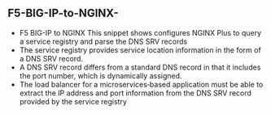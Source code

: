 ## F5-BIG-IP-to-NGINX-
- F5 BIG-IP to NGINX This snippet shows configures NGINX Plus to query a service registry and parse the DNS SRV records
- The service registry provides service location information in the form of a DNS SRV record. 
- A DNS SRV record differs from a standard DNS record in that it includes the port number, which is dynamically assigned. 
- The load balancer for a microservices‑based application must be able to extract the IP address and port information from the DNS SRV record provided by the service registry
